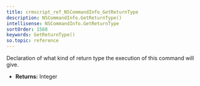 ```yaml
---
title: crmscript_ref_NSCommandInfo_GetReturnType
description: NSCommandInfo.GetReturnType()
intellisense: NSCommandInfo.GetReturnType
sortOrder: 1568
keywords: GetReturnType()
so.topic: reference
---
```



Declaration of what kind of return type the execution of this command will give.



* **Returns:** Integer


